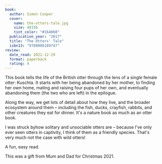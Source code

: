 ```yaml
---
book:
  author: Simon Cooper
  cover:
    name: the-otters-tale.jpg
    size: 48156
    tint_color: "#164060"
  publication_year: "2017"
  title: "The Otters' Tale"
  isbn13: "9780008189747"
review:
  date_read: 2021-12-29
  format: paperback
  rating: 4
---
```


This book tells the life of the British otter through the lens of a single female otter: Kuschta.
It starts with her being abandoned by her mother, to finding her own home, mating and raising four pups of her own, and eventually abandoning them (the two who are left) in the epilogue.

Along the way, we get lots of detail about how they live, and the broader ecosystem around them – including the fish, ducks, crayfish, rabbits, and other creatures they eat for dinner.
It's a nature book as much as an otter book.

I was struck byhow solitary and unsociable otters are – because I've only ever seen otters in captivity, I think of them as a friendly species.
That's very much not the case with wild otters!

A fun, easy read.

This was a gift from Mum and Dad for Christmas 2021.
